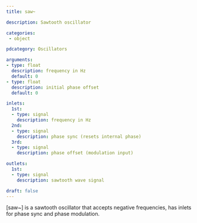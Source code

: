 ```yaml
---
title: saw~

description: Sawtooth oscillator

categories:
 - object

pdcategory: Oscillators 

arguments:
- type: float
  description: frequency in Hz
  default: 0
- type: float
  description: initial phase offset
  default: 0

inlets:
  1st:
  - type: signal
    description: frequency in Hz
  2nd:
  - type: signal
    description: phase sync (resets internal phase)
  3rd:
  - type: signal
    description: phase offset (modulation input)

outlets:
  1st:
  - type: signal
    description: sawtooth wave signal

draft: false
---
```


[saw~] is a sawtooth oscillator that accepts negative frequencies, has inlets for phase sync and phase modulation.
